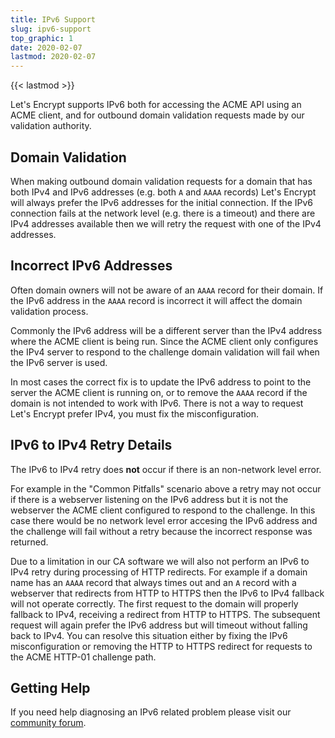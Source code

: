 ```yaml
---
title: IPv6 Support
slug: ipv6-support
top_graphic: 1
date: 2020-02-07
lastmod: 2020-02-07
---
```


{{< lastmod >}}

Let's Encrypt supports IPv6 both for accessing the ACME API using an ACME
client, and for outbound domain validation requests made by our validation
authority.

## Domain Validation

When making outbound domain validation requests for a domain that has both IPv4
and IPv6 addresses (e.g. both `A` and `AAAA` records) Let's Encrypt will always
prefer the IPv6 addresses for the initial connection. If the IPv6 connection
fails at the network level (e.g. there is a timeout) and there are IPv4
addresses available then we will retry the request with one of the IPv4
addresses.

## Incorrect IPv6 Addresses

Often domain owners will not be aware of an `AAAA` record for their domain. If
the IPv6 address in the `AAAA` record is incorrect it will affect the domain
validation process.

Commonly the IPv6 address will be a different server than the IPv4 address where
the ACME client is being run. Since the ACME client only configures the IPv4
server to respond to the challenge domain validation will fail when the IPv6
server is used.

In most cases the correct fix is to update the IPv6 address to point to the
server the ACME client is running on, or to remove the `AAAA` record if the
domain is not intended to work with IPv6. There is not a way to request Let's
Encrypt prefer IPv4, you must fix the misconfiguration.

## IPv6 to IPv4 Retry Details

The IPv6 to IPv4 retry does **not** occur if there is an non-network level error.

For example in the "Common Pitfalls" scenario above a retry may not occur if
there is a webserver listening on the IPv6 address but it is not the webserver
the ACME client configured to respond to the challenge. In this case there would
be no network level error accesing the IPv6 address and the challenge will fail
without a retry because the incorrect response was returned.

Due to a limitation in our CA software we will also not perform an IPv6 to IPv4
retry during processing of HTTP redirects. For example if a domain name has an
`AAAA` record that always times out and an `A` record with a webserver that
redirects from HTTP to HTTPS then the IPv6 to IPv4 fallback will not operate
correctly. The first request to the domain will properly fallback to IPv4,
receiving a redirect from HTTP to HTTPS. The subsequent request will again
prefer the IPv6 address but will timeout without falling back to IPv4. You can
resolve this situation either by fixing the IPv6 misconfiguration or removing
the HTTP to HTTPS redirect for requests to the ACME HTTP-01 challenge path.

## Getting Help

If you need help diagnosing an IPv6 related problem please visit our [community
forum](https://community.letsencrypt.org).
